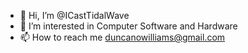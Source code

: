 - 👋 Hi, I’m @ICastTidalWave
- 👀 I’m interested in Computer Software and Hardware
- 📫 How to reach me duncanowilliams@gmail.com
<!--- 🌱 I’m currently learning ...
- 💞️ I’m looking to collaborate on ...-->

<!---
ICastTidalWave/ICastTidalWave is a ✨ special ✨ repository because its `README.md` (this file) appears on your GitHub profile.
You can click the Preview link to take a look at your changes.
--->
